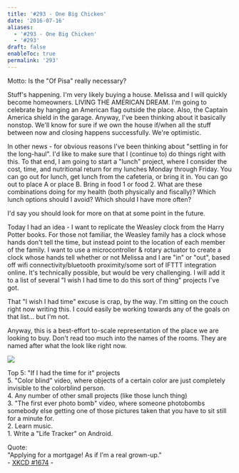 ```yaml
---
title: '#293 - One Big Chicken'
date: '2016-07-16'
aliases:
  - '#293 - One Big Chicken'
  - '#293'
draft: false
enableToc: true
permalink: '293'
---
```


Motto: Is the "Of Pisa" really necessary?  
  
Stuff's happening. I'm very likely buying a house. Melissa and I will quickly become homeowners. LIVING THE AMERICAN DREAM. I'm going to celebrate by hanging an American flag outside the place. Also, the Captain America shield in the garage. Anyway, I've been thinking about it basically nonstop. We'll know for sure if we own the house if/when all the stuff between now and closing happens successfully. We're optimistic.  
  
In other news - for obvious reasons I've been thinking about "settling in for the long-haul". I'd like to make sure that I (continue to) do things right with this. To that end, I am going to start a "lunch" project, where I consider the cost, time, and nutritional return for my lunches Monday through Friday. You can go out for lunch, get lunch from the cafeteria, or bring it in. You can go out to place A or place B. Bring in food 1 or food 2\. What are these combinations doing for my health (both physically and fiscally)? Which lunch options should I avoid? Which should I have more often?  
  
I'd say you should look for more on that at some point in the future.  
  
Today I had an idea - I want to replicate the Weasley clock from the Harry Potter books. For those not familiar, the Weasley family has a clock whose hands don't tell the time, but instead point to the location of each member of the family. I want to use a microcontroller & rotary actuator to create a clock whose hands tell whether or not Melissa and I are "in" or "out", based off wifi connectivity/bluetooth proximity/some sort of IFTTT integration online. It's technically possible, but would be very challenging. I will add it to a list of several "I wish I had time to do this sort of thing" projects I've got.  
  
That "I wish I had time" excuse is crap, by the way. I'm sitting on the couch right now writing this. I could easily be working towards any of the goals on that list... but I'm not.   
  
Anyway, this is a best-effort to-scale representation of the place we are looking to buy. Don't read too much into the names of the rooms. They are named after what the look like right now.  
  
[![](assets/293-1.jpg)](https://3.bp.blogspot.com/-J-SRdxS216g/V4rWVZ66Z3I/AAAAAAACYA0/r5zH-vN9cCMMVEKmqEpXLtQN7el4OmRtACKgB/s1600/IMG%5F20160715%5F194533-01.jpeg)

  
Top 5: "If I had the time for it" projects  
5\. "Color blind" video, where objects of a certain color are just completely invisible to the colorblind person.  
4\. Any number of other small projects (like those lunch thing)  
3\. "The first ever photo bomb" video, where someone photobombs somebody else getting one of those pictures taken that you have to sit still for a minute for.  
2\. Learn music.  
1\. Write a "Life Tracker" on Android.  
  
Quote:  
"Applying for a mortgage! As if I'm a real grown-up."  
\- [XKCD #1674](https://xkcd.com/1674/) \-
